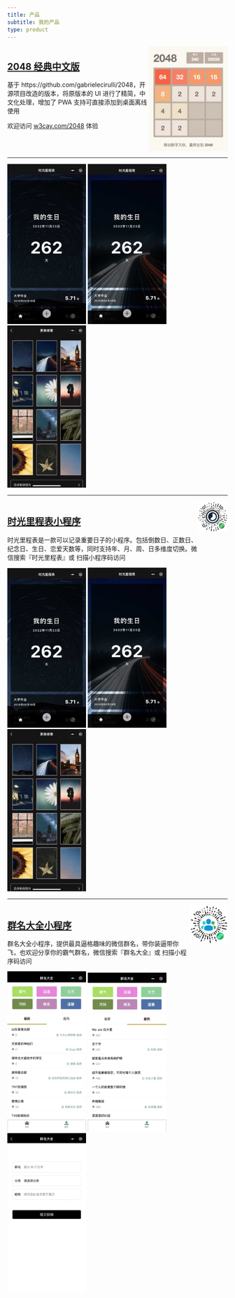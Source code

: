```yaml
---
title: 产品
subtitle: 我的产品
type: product
---
```


<div style="display: flex; justify-content: space-between;">
  <div class="product-intro-left">
    <h2><a href="/2048">2048 经典中文版</a></h2><p>基于 https://github.com/gabrielecirulli/2048，开源项目改造的版本，将原版本的 UI 进行了精简，中文化处理，增加了 PWA 支持可直接添加到桌面离线使用</p>
    <p>欢迎访问 <a href="/2048">w3cay.com/2048</a> 体验</p>
</div>
    <img src="../images/2048.png" width="180" />
</div>

<hr/>

<div class="photos-row">
  <img src="../images/e6c9d24egy1gzybr8xv6ij20n01aoq4k.jpg" width="180" />
  <img src="../images/e6c9d24egy1gzybr8ks9dj20n01at75p.jpg" width="180" />
  <img src="../images/e6c9d24egy1gzybr81zafj20n01bd40n.jpg" width="180" />
</div>

<hr/>

<div style="display: flex; justify-content: space-between;">
  <div class="product-intro-left">
    <h2><a href="/post/1be3071d.html">时光里程表小程序</a></h2><p>时光里程表是一款可以记录重要日子的小程序。包括倒数日、正数日、纪念日、生日、恋爱天数等，同时支持年、月、周、日多维度切换。微信搜索『时光里程表』或 扫描小程序码访问</p></div>
  <div>
    <img src="../images/008i3skNgy1gynquz4rdnj309k09kmxa.jpg" width="180" />
  </div>
</div>

<div class="photos-row">
  <img src="../images/e6c9d24egy1gzybr8xv6ij20n01aoq4k.jpg" width="180" />
  <img src="../images/e6c9d24egy1gzybr8ks9dj20n01at75p.jpg" width="180" />
  <img src="../images/e6c9d24egy1gzybr81zafj20n01bd40n.jpg" width="180" />
</div>

<hr/>

<div style="display: flex; justify-content: space-between;">
  <div class="product-intro-left">
    <h2><a href="/post/e265e1ee.html">群名大全小程序</a></h2><p>群名大全小程序，提供最具逼格趣味的微信群名，带你装逼带你飞，也欢迎分享你的霸气群名，微信搜索『群名大全』或 扫描小程序码访问</p></div>
  <div>
    <img src="../images/e6c9d24egy1gzybvcc9xsj2076076749.jpg" width="180" />
  </div>
</div>

<div class="photos-row">
  <img src="../images/e6c9d24egy1gzybra1lyij20n01au3zo.jpg" width="180" />
  <img src="../images/e6c9d24egy1gzybr9pqndj20n01al3zo.jpg" width="180" />
  <img src="../images/e6c9d24egy1gzybr99u30j20n01ajq3g.jpg" width="180" />
</div>